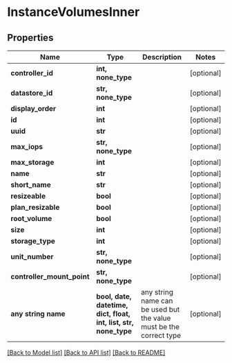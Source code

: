 # InstanceVolumesInner


## Properties
Name | Type | Description | Notes
------------ | ------------- | ------------- | -------------
**controller_id** | **int, none_type** |  | [optional] 
**datastore_id** | **str, none_type** |  | [optional] 
**display_order** | **int** |  | [optional] 
**id** | **int** |  | [optional] 
**uuid** | **str** |  | [optional] 
**max_iops** | **str, none_type** |  | [optional] 
**max_storage** | **int** |  | [optional] 
**name** | **str** |  | [optional] 
**short_name** | **str** |  | [optional] 
**resizeable** | **bool** |  | [optional] 
**plan_resizable** | **bool** |  | [optional] 
**root_volume** | **bool** |  | [optional] 
**size** | **int** |  | [optional] 
**storage_type** | **int** |  | [optional] 
**unit_number** | **str, none_type** |  | [optional] 
**controller_mount_point** | **str, none_type** |  | [optional] 
**any string name** | **bool, date, datetime, dict, float, int, list, str, none_type** | any string name can be used but the value must be the correct type | [optional]

[[Back to Model list]](../README.md#documentation-for-models) [[Back to API list]](../README.md#documentation-for-api-endpoints) [[Back to README]](../README.md)



